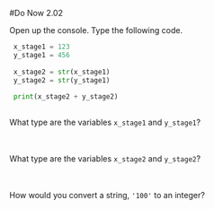 #Do Now 2.02

Open up the console. Type the following code. 
```python
 x_stage1 = 123
 y_stage1 = 456
 
 x_stage2 = str(x_stage1)
 y_stage2 = str(y_stage1)
 
 print(x_stage2 + y_stage2)
 
```

What type are the variables `x_stage1` and `y_stage1`? 
<br>
<br>
<br>

What type are the variables `x_stage2` and `y_stage2`? 
<br>
<br>
<br>

How would you convert a string, `'100'` to an integer? 


